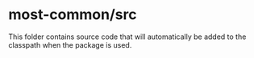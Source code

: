 # most-common/src

This folder contains source code that will automatically be added to the classpath when
the package is used.
